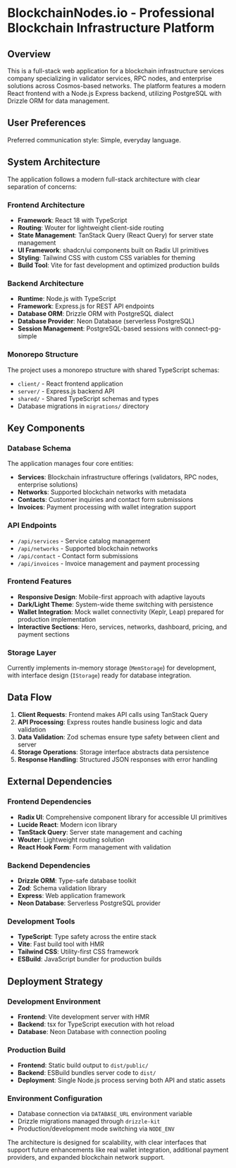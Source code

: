 # BlockchainNodes.io - Professional Blockchain Infrastructure Platform

## Overview

This is a full-stack web application for a blockchain infrastructure services company specializing in validator services, RPC nodes, and enterprise solutions across Cosmos-based networks. The platform features a modern React frontend with a Node.js Express backend, utilizing PostgreSQL with Drizzle ORM for data management.

## User Preferences

Preferred communication style: Simple, everyday language.

## System Architecture

The application follows a modern full-stack architecture with clear separation of concerns:

### Frontend Architecture
- **Framework**: React 18 with TypeScript
- **Routing**: Wouter for lightweight client-side routing
- **State Management**: TanStack Query (React Query) for server state management
- **UI Framework**: shadcn/ui components built on Radix UI primitives
- **Styling**: Tailwind CSS with custom CSS variables for theming
- **Build Tool**: Vite for fast development and optimized production builds

### Backend Architecture
- **Runtime**: Node.js with TypeScript
- **Framework**: Express.js for REST API endpoints
- **Database ORM**: Drizzle ORM with PostgreSQL dialect
- **Database Provider**: Neon Database (serverless PostgreSQL)
- **Session Management**: PostgreSQL-based sessions with connect-pg-simple

### Monorepo Structure
The project uses a monorepo structure with shared TypeScript schemas:
- `client/` - React frontend application
- `server/` - Express.js backend API
- `shared/` - Shared TypeScript schemas and types
- Database migrations in `migrations/` directory

## Key Components

### Database Schema
The application manages four core entities:
- **Services**: Blockchain infrastructure offerings (validators, RPC nodes, enterprise solutions)
- **Networks**: Supported blockchain networks with metadata
- **Contacts**: Customer inquiries and contact form submissions
- **Invoices**: Payment processing with wallet integration support

### API Endpoints
- `/api/services` - Service catalog management
- `/api/networks` - Supported blockchain networks
- `/api/contact` - Contact form submissions
- `/api/invoices` - Invoice management and payment processing

### Frontend Features
- **Responsive Design**: Mobile-first approach with adaptive layouts
- **Dark/Light Theme**: System-wide theme switching with persistence
- **Wallet Integration**: Mock wallet connectivity (Keplr, Leap) prepared for production implementation
- **Interactive Sections**: Hero, services, networks, dashboard, pricing, and payment sections

### Storage Layer
Currently implements in-memory storage (`MemStorage`) for development, with interface design (`IStorage`) ready for database integration.

## Data Flow

1. **Client Requests**: Frontend makes API calls using TanStack Query
2. **API Processing**: Express routes handle business logic and data validation
3. **Data Validation**: Zod schemas ensure type safety between client and server
4. **Storage Operations**: Storage interface abstracts data persistence
5. **Response Handling**: Structured JSON responses with error handling

## External Dependencies

### Frontend Dependencies
- **Radix UI**: Comprehensive component library for accessible UI primitives
- **Lucide React**: Modern icon library
- **TanStack Query**: Server state management and caching
- **Wouter**: Lightweight routing solution
- **React Hook Form**: Form management with validation

### Backend Dependencies
- **Drizzle ORM**: Type-safe database toolkit
- **Zod**: Schema validation library
- **Express**: Web application framework
- **Neon Database**: Serverless PostgreSQL provider

### Development Tools
- **TypeScript**: Type safety across the entire stack
- **Vite**: Fast build tool with HMR
- **Tailwind CSS**: Utility-first CSS framework
- **ESBuild**: JavaScript bundler for production builds

## Deployment Strategy

### Development Environment
- **Frontend**: Vite development server with HMR
- **Backend**: tsx for TypeScript execution with hot reload
- **Database**: Neon Database with connection pooling

### Production Build
- **Frontend**: Static build output to `dist/public/`
- **Backend**: ESBuild bundles server code to `dist/`
- **Deployment**: Single Node.js process serving both API and static assets

### Environment Configuration
- Database connection via `DATABASE_URL` environment variable
- Drizzle migrations managed through `drizzle-kit`
- Production/development mode switching via `NODE_ENV`

The architecture is designed for scalability, with clear interfaces that support future enhancements like real wallet integration, additional payment providers, and expanded blockchain network support.